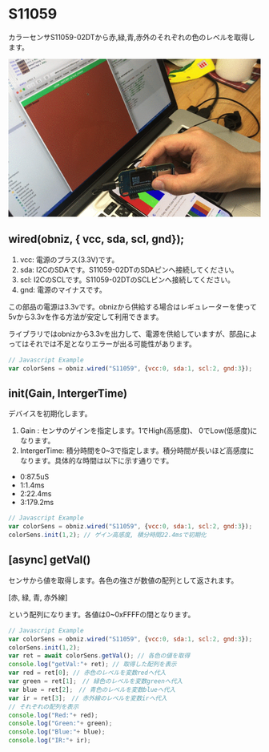 # S11059
カラーセンサS11059-02DTから赤,緑,青,赤外のそれぞれの色のレベルを取得します。

![](./demo.gif)

## wired(obniz,  { vcc, sda, scl, gnd});

1. vcc: 電源のプラス(3.3V)です。
2. sda: I2CのSDAです。S11059-02DTのSDAピンへ接続してください。
3. scl: I2CのSCLです。S11059-02DTのSCLピンへ接続してください。
4. gnd: 電源のマイナスです。

この部品の電源は3.3vです。obnizから供給する場合はレギュレーターを使って5vから3.3vを作る方法が安定して利用できます。

ライブラリではobnizから3.3vを出力して、電源を供給していますが、部品によってはそれでは不足となりエラーが出る可能性があります。

```Javascript
// Javascript Example
var colorSens = obniz.wired("S11059", {vcc:0, sda:1, scl:2, gnd:3});
```

## init(Gain, IntergerTime)
デバイスを初期化します。

1. Gain : センサのゲインを指定します。1でHigh(高感度)、 0でLow(低感度)になります。
2. IntergerTime: 積分時間を0~3で指定します。積分時間が長いほど高感度になります。具体的な時間は以下に示す通りです。

 - 0:87.5uS
 - 1:1.4ms
 - 2:22.4ms
 - 3:179.2ms

```Javascript
// Javascript Example
var colorSens = obniz.wired("S11059", {vcc:0, sda:1, scl:2, gnd:3});
colorSens.init(1,2); // ゲイン高感度, 積分時間22.4msで初期化
```

## [async] getVal()
センサから値を取得します。各色の強さが数値の配列として返されます。

[赤, 緑, 青, 赤外線]

という配列になります。各値は0~0xFFFFの間となります。

```Javascript
// Javascript Example
var colorSens = obniz.wired("S11059", {vcc:0, sda:1, scl:2, gnd:3});
colorSens.init(1,2);
var ret = await colorSens.getVal(); // 各色の値を取得
console.log("getVal:"+ ret); // 取得した配列を表示
var red = ret[0]; // 赤色のレベルを変数redへ代入
var green = ret[1];　// 緑色のレベルを変数greenへ代入
var blue = ret[2];　// 青色のレベルを変数blueへ代入
var ir = ret[3];　// 赤外線のレベルを変数irへ代入
// それぞれの配列を表示
console.log("Red:"+ red);
console.log("Green:"+ green);
console.log("Blue:"+ blue);
console.log("IR:"+ ir);
```
